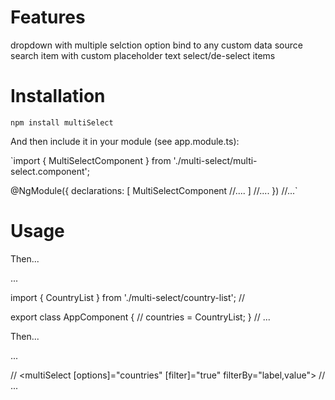 # Features

dropdown with multiple selction option
bind to any custom data source
search item with custom placeholder text
select/de-select items

# Installation

`npm install multiSelect`


And then include it in your module (see app.module.ts):

`import { MultiSelectComponent } from './multi-select/multi-select.component';

@NgModule({
  declarations: [
    MultiSelectComponent
	//....
  ]
  //....
})
//...`


# Usage

Then...

...

import { CountryList } from './multi-select/country-list';
//

export class AppComponent {
  //
  countries = CountryList;
}
//
...

Then...

...

//
<multiSelect [options]="countries" [filter]="true" filterBy="label,value"></multiSelect>
//
...